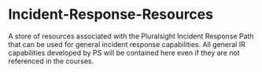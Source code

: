 # Incident-Response-Resources
A store of resources associated with the Pluralsight Incident Response Path that can be used for general incident response capabilities.  All general IR capabilities developed by PS will be contained here even if they are not referenced in the courses.
